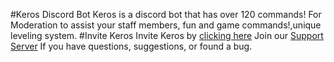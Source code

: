 #Keros Discord Bot
Keros is a discord bot that has over 120 commands!
For Moderation to assist your staff members, fun and game commands!,unique leveling system.
#Invite Keros
Invite Keros by [clicking here](https://dsc.gg/keros)
Join our [Support Server](https://dsc.gg/kersupport) If you have questions, suggestions, or found a bug.

